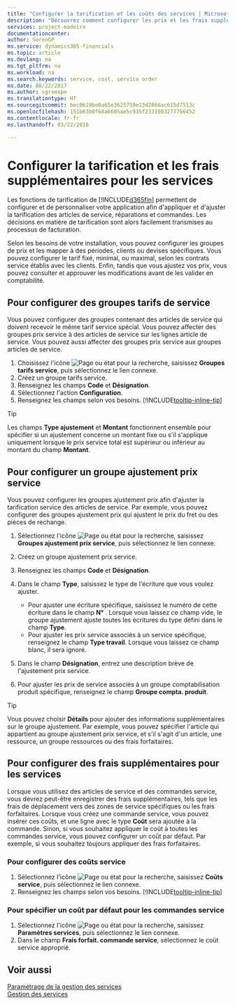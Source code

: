 ```yaml
---
title: "Configurer la tarification et les coûts des services | Microsoft Docs"
description: "Découvrez comment configurer les prix et les frais supplémentaires des services."
services: project-madeira
documentationcenter: 
author: SorenGP
ms.service: dynamics365-financials
ms.topic: article
ms.devlang: na
ms.tgt_pltfrm: na
ms.workload: na
ms.search.keywords: service, cost, service order
ms.date: 08/22/2017
ms.author: sgroespe
ms.translationtype: HT
ms.sourcegitcommit: bec0619be0a65e3625759e13d2866ac615d7513c
ms.openlocfilehash: 151b63b0f68a6605ae5c935f2331803277766452
ms.contentlocale: fr-fr
ms.lasthandoff: 03/22/2018

---
```


# <a name="set-up-pricing-and-additional-costs-for-services"></a>Configurer la tarification et les frais supplémentaires pour les services
Les fonctions de tarification de [!INCLUDE[d365fin](includes/d365fin_md.md)] permettent de configurer et de personnaliser votre application afin d'appliquer et d'ajuster la tarification des articles de service, réparations et commandes. Les décisions en matière de tarification sont alors facilement transmises au processus de facturation.  
  
Selon les besoins de votre installation, vous pouvez configurer les groupes de prix et les mapper à des périodes, clients ou devises spécifiques. Vous pouvez configurer le tarif fixé, minimal, ou maximal, selon les contrats service établis avec les clients. Enfin, tandis que vous ajustez vos prix, vous pouvez consulter et approuver les modifications avant de les valider en comptabilité.  

## <a name="to-set-up-a-service-price-group"></a>Pour configurer des groupes tarifs de service
Vous pouvez configurer des groupes contenant des articles de service qui doivent recevoir le même tarif service spécial. Vous pouvez affecter des groupes prix service à des articles de service sur les lignes article de service. Vous pouvez aussi affecter des groupes prix service aux groupes articles de service.  

1. Choisissez l'icône ![Page ou état pour la recherche](media/ui-search/search_small.png "Page ou état pour la recherche"), saisissez **Groupes tarifs service**, puis sélectionnez le lien connexe.  
2. Créez un groupe tarifs service.  
3. Renseignez les champs **Code** et **Désignation**.  
4. Sélectionnez l'action **Configuration**.  
2. Renseignez les champs selon vos besoins. [!INCLUDE[tooltip-inline-tip](includes/tooltip-inline-tip_md.md)]  

 > [!Tip]
 > Les champs **Type ajustement** et **Montant** fonctionnent ensemble pour spécifier si un ajustement concerne un montant fixe ou s'il s'applique uniquement lorsque le prix service total est supérieur ou inférieur au montant du champ **Montant**.  

## <a name="to-set-up-a-service-price-adjustment-group"></a>Pour configurer un groupe ajustement prix service  
Vous pouvez configurer les groupes ajustement prix afin d'ajuster la tarification service des articles de service. Par exemple, vous pouvez configurer des groupes ajustement prix qui ajustent le prix du fret ou des pièces de rechange.  
  
1. Sélectionnez l'icône ![Page ou état pour la recherche](media/ui-search/search_small.png "Page ou état pour la recherche"), saisissez **Groupes ajustement prix service**, puis sélectionnez le lien connexe.  
2. Créez un groupe ajustement prix service.  
3. Renseignez les champs **Code** et **Désignation**.  
4. Dans le champ **Type**, saisissez le type de l'écriture que vous voulez ajuster.  
  
    * Pour ajuster une écriture spécifique, saisissez le numéro de cette écriture dans le champ **N°** . Lorsque vous laissez ce champ vide, le groupe ajustement ajuste toutes les écritures du type défini dans le champ **Type**.  
    * Pour ajuster les prix service associés à un service spécifique, renseignez le champ **Type travail**. Lorsque vous laissez ce champ blanc, il sera ignoré.  
  
5. Dans le champ **Désignation**, entrez une description brève de l'ajustement prix service.  
6. Pour ajuster les prix de service associés à un groupe comptabilisation produit spécifique, renseignez le champ **Groupe compta. produit**.

> [!Tip]
> Vous pouvez choisir **Détails** pour ajouter des informations supplémentaires sur le groupe ajustement. Par exemple, vous pouvez spécifier l'article qui appartient au groupe ajustement prix service, et s'il s'agit d'un article, une ressource, un groupe ressources ou des frais forfaitaires.  

## <a name="to-set-up-additional-costs-for-services"></a>Pour configurer des frais supplémentaires pour les services
Lorsque vous utilisez des articles de service et des commandes service, vous devrez peut-être enregistrer des frais supplémentaires, tels que les frais de déplacement vers des zones de service spécifiques ou les frais forfaitaires. Lorsque vous créez une commande service, vous pouvez insérer ces coûts, et une ligne avec le type **Coût** sera ajoutée à la commande. Sinon, si vous souhaitez appliquer le coût à toutes les commandes service, vous pouvez configurer un coût par défaut. Par exemple, si vous souhaitez toujours appliquer des frais forfaitaires.
  
### <a name="to-set-up-service-costs"></a>Pour configurer des coûts service
1. Sélectionnez l'icône ![Page ou état pour la recherche](media/ui-search/search_small.png "Page ou état pour la recherche"), saisissez **Coûts service**, puis sélectionnez le lien connexe. 
2. Renseignez les champs selon vos besoins. [!INCLUDE[tooltip-inline-tip](includes/tooltip-inline-tip_md.md)]  

### <a name="to-specify-a-default-cost-for-service-orders"></a>Pour spécifier un coût par défaut pour les commandes service
1. Sélectionnez l'icône ![Page ou état pour la recherche](media/ui-search/search_small.png "Page ou état pour la recherche"), saisissez **Paramètres services**, puis sélectionnez le lien connexe. 
2. Dans le champ **Frais forfait. commande service**, sélectionnez le coût service approprié.

## <a name="see-also"></a>Voir aussi
[Paramétrage de la gestion des services](service-setup-service.md)  
[Gestion des services](service-service.md)  

